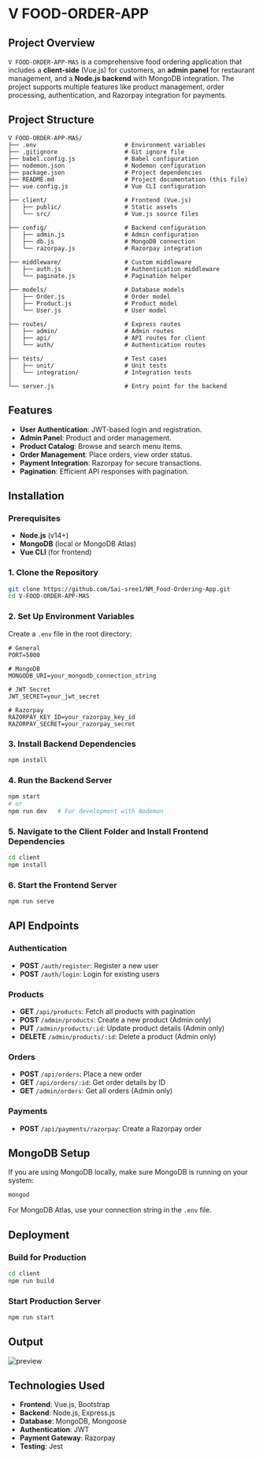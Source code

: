 

# V FOOD-ORDER-APP

## Project Overview

`V FOOD-ORDER-APP-MAS` is a comprehensive food ordering application that includes a **client-side** (Vue.js) for customers, an **admin panel** for restaurant management, and a **Node.js backend** with MongoDB integration. The project supports multiple features like product management, order processing, authentication, and Razorpay integration for payments.

## Project Structure

```
V FOOD-ORDER-APP-MAS/
├── .env                         # Environment variables
├── .gitignore                   # Git ignore file
├── babel.config.js              # Babel configuration
├── nodemon.json                 # Nodemon configuration
├── package.json                 # Project dependencies
├── README.md                    # Project documentation (this file)
├── vue.config.js                # Vue CLI configuration
│
├── client/                      # Frontend (Vue.js)
│   ├── public/                  # Static assets
│   └── src/                     # Vue.js source files
│
├── config/                      # Backend configuration
│   ├── admin.js                 # Admin configuration
│   ├── db.js                    # MongoDB connection
│   └── razorpay.js              # Razorpay integration
│
├── middleware/                  # Custom middleware
│   ├── auth.js                  # Authentication middleware
│   └── paginate.js              # Pagination helper
│
├── models/                      # Database models
│   ├── Order.js                 # Order model
│   ├── Product.js               # Product model
│   └── User.js                  # User model
│
├── routes/                      # Express routes
│   ├── admin/                   # Admin routes
│   ├── api/                     # API routes for client
│   └── auth/                    # Authentication routes
│
├── tests/                       # Test cases
│   ├── unit/                    # Unit tests
│   └── integration/             # Integration tests
│
└── server.js                    # Entry point for the backend
```

## Features

- **User Authentication**: JWT-based login and registration.
- **Admin Panel**: Product and order management.
- **Product Catalog**: Browse and search menu items.
- **Order Management**: Place orders, view order status.
- **Payment Integration**: Razorpay for secure transactions.
- **Pagination**: Efficient API responses with pagination.

## Installation

### Prerequisites

- **Node.js** (v14+)
- **MongoDB** (local or MongoDB Atlas)
- **Vue CLI** (for frontend)

### 1. Clone the Repository

```bash
git clone https://github.com/Sai-sree1/NM_Food-Ordering-App.git
cd V-FOOD-ORDER-APP-MAS
```

### 2. Set Up Environment Variables

Create a `.env` file in the root directory:

```
# General
PORT=5000

# MongoDB
MONGODB_URI=your_mongodb_connection_string

# JWT Secret
JWT_SECRET=your_jwt_secret

# Razorpay
RAZORPAY_KEY_ID=your_razorpay_key_id
RAZORPAY_SECRET=your_razorpay_secret
```

### 3. Install Backend Dependencies

```bash
npm install
```

### 4. Run the Backend Server

```bash
npm start
# or
npm run dev   # For development with Nodemon
```

### 5. Navigate to the Client Folder and Install Frontend Dependencies

```bash
cd client
npm install
```

### 6. Start the Frontend Server

```bash
npm run serve
```

## API Endpoints

### Authentication

- **POST** `/auth/register`: Register a new user
- **POST** `/auth/login`: Login for existing users

### Products

- **GET** `/api/products`: Fetch all products with pagination
- **POST** `/admin/products`: Create a new product (Admin only)
- **PUT** `/admin/products/:id`: Update product details (Admin only)
- **DELETE** `/admin/products/:id`: Delete a product (Admin only)

### Orders

- **POST** `/api/orders`: Place a new order
- **GET** `/api/orders/:id`: Get order details by ID
- **GET** `/admin/orders`: Get all orders (Admin only)

### Payments

- **POST** `/api/payments/razorpay`: Create a Razorpay order

## MongoDB Setup

If you are using MongoDB locally, make sure MongoDB is running on your system:

```bash
mongod
```

For MongoDB Atlas, use your connection string in the `.env` file.



## Deployment

### Build for Production

```bash
cd client
npm run build
```

### Start Production Server

```bash
npm run start
```
## Output
![preview](https://github.com/user-attachments/assets/1bccf898-f36e-4c4a-957b-28c09448f843)

## Technologies Used

- **Frontend**: Vue.js, Bootstrap
- **Backend**: Node.js, Express.js
- **Database**: MongoDB, Mongoose
- **Authentication**: JWT
- **Payment Gateway**: Razorpay
- **Testing**: Jest



